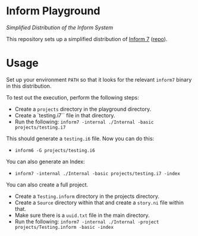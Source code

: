 # Inform Playground

_Simplified Distribution of the Inform System_

This repository sets up a simplified distribution of [Inform 7](https://ganelson.github.io/inform-website/) ([repo](https://github.com/ganelson/inform/tree/master)).

# Usage

Set up your environment `PATH` so that it looks for the relevant `inform7` binary in this distribution.

To test out the execution, perform the following steps:

* Create a `projects` directory in the playground directory.
* Create a `testing.i7`` file in that directory.
* Run the following: `inform7 -internal ./Internal -basic projects/testing.i7`

This should generate a `testing.i6` file. Now you can do this:

* `inform6 -G projects/testing.i6`

You can also generate an Index:

* `inform7 -internal ./Internal -basic projects/testing.i7 -index`

You can also create a full project.

* Create a `Testing.inform` directory in the projects directory.
* Create a `Source` directory within that and create a `story.ni` file within that.
* Make sure there is a `uuid.txt` file in the main directory.
* Run the following: `inform7 -internal ./Internal -project projects/Testing.inform -basic -index`
